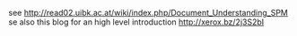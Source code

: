 
see http://read02.uibk.ac.at/wiki/index.php/Document_Understanding_SPM
se also this blog for an high level introduction http://xerox.bz/2j3S2bI
